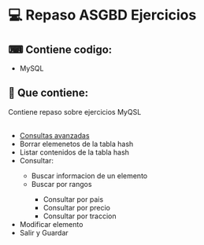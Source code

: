 <h1>💻 Repaso ASGBD Ejercicios</h1>

<h2>⌨ Contiene codigo:</h2>
<ul>
  <li>MySQL</li>
</ul>
<h2>📂 Que contiene:</h2>
Contiene repaso sobre ejercicios MyQSL
<br>
<br>
<ul>
  <li><a href="">Consultas avanzadas</a></li>
  <li>Borrar elemenetos de la tabla hash</li>
  <li>Listar contenidos de la tabla hash</li>
  <li>Consultar:</li>
  <ul>
  		<li>Buscar informacion de un elemento</li>
      <li>Buscar por rangos</li>
  		  <ul>
        <li>Consultar por pais</li>
        <li>Consultar por precio</li>
        <li>Consultar por traccion</li>
        </ul>
  </ul>
   <li>Modificar elemento</li>
    <li>Salir y Guardar</li>
  </ul>

